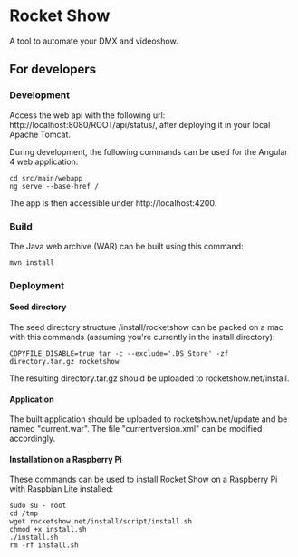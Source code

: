 # Rocket Show
A tool to automate your DMX and videoshow.

## For developers
### Development
Access the web api with the following url: http://localhost:8080/ROOT/api/status/, after deploying it in your local Apache Tomcat.

During development, the following commands can be used for the Angular 4 web application:
```shell
cd src/main/webapp
ng serve --base-href /
```

The app is then accessible under http://localhost:4200.

### Build
The Java web archive (WAR) can be built using this command:
```shell
mvn install
```

### Deployment
#### Seed directory
The seed directory structure /install/rocketshow can be packed on a mac with this commands (assuming you're currently in the install directory):
```shell
COPYFILE_DISABLE=true tar -c --exclude='.DS_Store' -zf directory.tar.gz rocketshow
```

The resulting directory.tar.gz should be uploaded to rocketshow.net/install.

#### Application
The built application should be uploaded to rocketshow.net/update and be named "current.war". The file "currentversion.xml" can be modified accordingly.

#### Installation on a Raspberry Pi
These commands can be used to install Rocket Show on a Raspberry Pi with Raspbian Lite installed:
```shell
sudo su - root
cd /tmp
wget rocketshow.net/install/script/install.sh
chmod +x install.sh
./install.sh
rm -rf install.sh
```